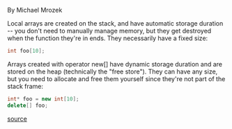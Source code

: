 By Michael Mrozek

Local arrays are created on the stack, and have automatic storage duration -- you don't need to manually manage memory, but they get destroyed when the function they're in ends. They necessarily have a fixed size:
```c++
int foo[10];
```

Arrays created with operator new[] have dynamic storage duration and are stored on the heap (technically the "free store"). They can have any size, but you need to allocate and free them yourself since they're not part of the stack frame:
```c++
int* foo = new int[10];
delete[] foo;
```

[source](https://stackoverflow.com/questions/2672085/static-array-vs-dynamic-array-in-c)